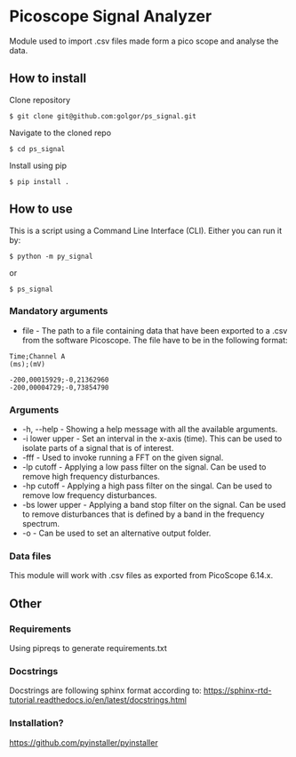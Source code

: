 # Picoscope Signal Analyzer
Module used to import .csv files made form a pico scope and analyse the data.

## How to install
Clone repository
```
$ git clone git@github.com:golgor/ps_signal.git
```
Navigate to the cloned repo
```
$ cd ps_signal
```
Install using pip
```
$ pip install .
```
## How to use
This is a script using a Command Line Interface (CLI). Either you can run it by:
```
$ python -m py_signal
```
or
```
$ ps_signal
```
### Mandatory arguments
* file - The path to a file containing data that have been exported to a .csv from the software Picoscope. The file have to be in the following format:

```
Time;Channel A
(ms);(mV)

-200,00015929;-0,21362960
-200,00004729;-0,73854790
```

### Arguments
* -h, --help - Showing a help message with all the available arguments.
* -i lower upper - Set an interval in the x-axis (time). This can be used to isolate parts of a signal that is of interest.
* -fff - Used to invoke running a FFT on the given signal.
* -lp cutoff - Applying a low pass filter on the signal. Can be used to remove high frequency disturbances.
* -hp cutoff - Applying a high pass filter on the singal. Can be used to remove low frequency disturbances.
* -bs lower upper - Applying a band stop filter on the signal. Can be used to remove disturbances that is defined by a band in the frequency spectrum.
* -o - Can be used to set an alternative output folder.

### Data files
This module will work with .csv files as exported from PicoScope 6.14.x.

## Other
### Requirements
Using pipreqs to generate requirements.txt

### Docstrings
Docstrings are following sphinx format according to:
https://sphinx-rtd-tutorial.readthedocs.io/en/latest/docstrings.html

### Installation?
https://github.com/pyinstaller/pyinstaller
